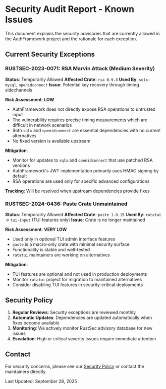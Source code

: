 # Security Audit Report - Known Issues

This document explains the security advisories that are currently allowed in the AuthFramework project and the rationale for each exception.

## Current Security Exceptions

### RUSTSEC-2023-0071: RSA Marvin Attack (Medium Severity)

**Status**: Temporarily Allowed
**Affected Crate**: `rsa 0.9.8`
**Used By**: `sqlx-mysql`, `openidconnect`
**Issue**: Potential key recovery through timing sidechannels

**Risk Assessment**: **LOW**
- AuthFramework does not directly expose RSA operations to untrusted input
- The vulnerability requires precise timing measurements which are difficult in network scenarios
- Both `sqlx` and `openidconnect` are essential dependencies with no current alternatives
- No fixed version is available upstream

**Mitigation**:
- Monitor for updates to `sqlx` and `openidconnect` that use patched RSA versions
- AuthFramework's JWT implementation primarily uses HMAC signing by default
- RSA operations are used only for specific advanced configurations

**Tracking**: Will be resolved when upstream dependencies provide fixes

### RUSTSEC-2024-0436: Paste Crate Unmaintained

**Status**: Temporarily Allowed
**Affected Crate**: `paste 1.0.15`
**Used By**: `ratatui` → `tui-input` (TUI features only)
**Issue**: Crate is no longer maintained

**Risk Assessment**: **VERY LOW**
- Used only in optional TUI admin interface features
- `paste` is a macro-only crate with minimal security surface
- Functionality is stable and well-tested
- `ratatui` maintainers are working on alternatives

**Mitigation**:
- TUI features are optional and not used in production deployments
- Monitor `ratatui` project for migration to maintained alternatives
- Consider disabling TUI features in security-critical deployments

## Security Policy

1. **Regular Reviews**: Security exceptions are reviewed monthly
2. **Automatic Updates**: Dependencies are updated automatically when fixes become available
3. **Monitoring**: We actively monitor RustSec advisory database for new issues
4. **Escalation**: High or critical severity issues require immediate attention

## Contact

For security concerns, please see our [Security Policy](SECURITY.md) or contact the maintainers directly.

Last Updated: September 28, 2025
